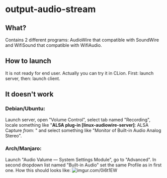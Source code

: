 # output-audio-stream
## What?
Contains 2 different programs:
AudioWire that compatible with SoundWire and WifiSound that compatible with WifiAudio. 

## How to launch
It is not ready for end user. Actually you can try it in CLion. First: launch server, then: launch client.

## It doesn't work
### Debian/Ubuntu:
Launch server, open "Volume Control", select tab named "Recording", locale something like "**ALSA plug-in [linux-audiowire-server]**: ALSA Capture *from*: " and select something like "Monitor of Built-in Audio Analog Stereo".
### Arch/Manjaro:
Launch "Audio Valume — System Settings Module", go to "Advanced". In second dropdown list named "Built-in Audio" set the same Profile as in first one.
How this should looks like:
![imgur.com/0i6t1EW](https://i.imgur.com/0i6t1EW.png?1)
